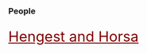 <style> .clearfix::after {content: ""; clear: both; display: table;} .thumb {float:left; margin:0 18px 0 6px; width:100%; width:100%; max-width:150px; box-shadow: 0 4px 8px 0 rgba(0, 0, 0, 0.2), 0 6px 20px 0 rgba(0, 0, 0, 0.19); border:1px solid #aaa; margin-bottom: 24px;} p {font-size: 1.5rem;} a {color: #800000 !important; font-size: 1.2em;} </style>

### People

[Hengest and Horsa](hengestandhorsa)
